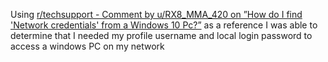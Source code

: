 
Using [r/techsupport - Comment by u/RX8_MMA_420 on ”How do I find &#x27;Network credentials&#x27; from a Windows 10 Pc?”](https://www.reddit.com/r/techsupport/comments/6y1bt5/how_do_i_find_network_credentials_from_a_windows/dmjyzxg/) as a reference I was able to determine that I needed my profile username and local login password to access a windows PC on my network